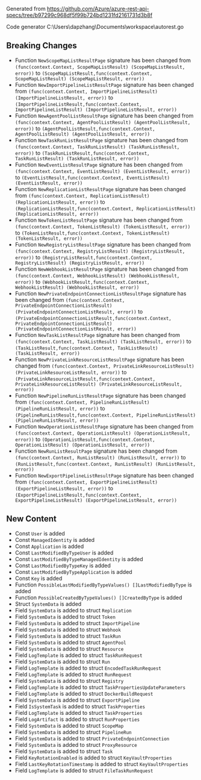 
Generated from https://github.com/Azure/azure-rest-api-specs/tree/b97299c968df5f99b724bd1231fd2161731d3b8f

Code generator C:\Users\dapzhang\Documents\workspace\autorest.go

## Breaking Changes

- Function `NewScopeMapListResultPage` signature has been changed from `(func(context.Context, ScopeMapListResult) (ScopeMapListResult, error))` to `(ScopeMapListResult,func(context.Context, ScopeMapListResult) (ScopeMapListResult, error))`
- Function `NewImportPipelineListResultPage` signature has been changed from `(func(context.Context, ImportPipelineListResult) (ImportPipelineListResult, error))` to `(ImportPipelineListResult,func(context.Context, ImportPipelineListResult) (ImportPipelineListResult, error))`
- Function `NewAgentPoolListResultPage` signature has been changed from `(func(context.Context, AgentPoolListResult) (AgentPoolListResult, error))` to `(AgentPoolListResult,func(context.Context, AgentPoolListResult) (AgentPoolListResult, error))`
- Function `NewTaskRunListResultPage` signature has been changed from `(func(context.Context, TaskRunListResult) (TaskRunListResult, error))` to `(TaskRunListResult,func(context.Context, TaskRunListResult) (TaskRunListResult, error))`
- Function `NewEventListResultPage` signature has been changed from `(func(context.Context, EventListResult) (EventListResult, error))` to `(EventListResult,func(context.Context, EventListResult) (EventListResult, error))`
- Function `NewReplicationListResultPage` signature has been changed from `(func(context.Context, ReplicationListResult) (ReplicationListResult, error))` to `(ReplicationListResult,func(context.Context, ReplicationListResult) (ReplicationListResult, error))`
- Function `NewTokenListResultPage` signature has been changed from `(func(context.Context, TokenListResult) (TokenListResult, error))` to `(TokenListResult,func(context.Context, TokenListResult) (TokenListResult, error))`
- Function `NewRegistryListResultPage` signature has been changed from `(func(context.Context, RegistryListResult) (RegistryListResult, error))` to `(RegistryListResult,func(context.Context, RegistryListResult) (RegistryListResult, error))`
- Function `NewWebhookListResultPage` signature has been changed from `(func(context.Context, WebhookListResult) (WebhookListResult, error))` to `(WebhookListResult,func(context.Context, WebhookListResult) (WebhookListResult, error))`
- Function `NewPrivateEndpointConnectionListResultPage` signature has been changed from `(func(context.Context, PrivateEndpointConnectionListResult) (PrivateEndpointConnectionListResult, error))` to `(PrivateEndpointConnectionListResult,func(context.Context, PrivateEndpointConnectionListResult) (PrivateEndpointConnectionListResult, error))`
- Function `NewTaskListResultPage` signature has been changed from `(func(context.Context, TaskListResult) (TaskListResult, error))` to `(TaskListResult,func(context.Context, TaskListResult) (TaskListResult, error))`
- Function `NewPrivateLinkResourceListResultPage` signature has been changed from `(func(context.Context, PrivateLinkResourceListResult) (PrivateLinkResourceListResult, error))` to `(PrivateLinkResourceListResult,func(context.Context, PrivateLinkResourceListResult) (PrivateLinkResourceListResult, error))`
- Function `NewPipelineRunListResultPage` signature has been changed from `(func(context.Context, PipelineRunListResult) (PipelineRunListResult, error))` to `(PipelineRunListResult,func(context.Context, PipelineRunListResult) (PipelineRunListResult, error))`
- Function `NewOperationListResultPage` signature has been changed from `(func(context.Context, OperationListResult) (OperationListResult, error))` to `(OperationListResult,func(context.Context, OperationListResult) (OperationListResult, error))`
- Function `NewRunListResultPage` signature has been changed from `(func(context.Context, RunListResult) (RunListResult, error))` to `(RunListResult,func(context.Context, RunListResult) (RunListResult, error))`
- Function `NewExportPipelineListResultPage` signature has been changed from `(func(context.Context, ExportPipelineListResult) (ExportPipelineListResult, error))` to `(ExportPipelineListResult,func(context.Context, ExportPipelineListResult) (ExportPipelineListResult, error))`

## New Content

- Const `User` is added
- Const `ManagedIdentity` is added
- Const `Application` is added
- Const `LastModifiedByTypeUser` is added
- Const `LastModifiedByTypeManagedIdentity` is added
- Const `LastModifiedByTypeKey` is added
- Const `LastModifiedByTypeApplication` is added
- Const `Key` is added
- Function `PossibleLastModifiedByTypeValues() []LastModifiedByType` is added
- Function `PossibleCreatedByTypeValues() []CreatedByType` is added
- Struct `SystemData` is added
- Field `SystemData` is added to struct `Replication`
- Field `SystemData` is added to struct `Token`
- Field `SystemData` is added to struct `ImportPipeline`
- Field `SystemData` is added to struct `Webhook`
- Field `SystemData` is added to struct `TaskRun`
- Field `SystemData` is added to struct `AgentPool`
- Field `SystemData` is added to struct `Resource`
- Field `LogTemplate` is added to struct `TaskRunRequest`
- Field `SystemData` is added to struct `Run`
- Field `LogTemplate` is added to struct `EncodedTaskRunRequest`
- Field `LogTemplate` is added to struct `RunRequest`
- Field `SystemData` is added to struct `Registry`
- Field `LogTemplate` is added to struct `TaskPropertiesUpdateParameters`
- Field `LogTemplate` is added to struct `DockerBuildRequest`
- Field `SystemData` is added to struct `ExportPipeline`
- Field `IsSystemTask` is added to struct `TaskProperties`
- Field `LogTemplate` is added to struct `TaskProperties`
- Field `LogArtifact` is added to struct `RunProperties`
- Field `SystemData` is added to struct `ScopeMap`
- Field `SystemData` is added to struct `PipelineRun`
- Field `SystemData` is added to struct `PrivateEndpointConnection`
- Field `SystemData` is added to struct `ProxyResource`
- Field `SystemData` is added to struct `Task`
- Field `KeyRotationEnabled` is added to struct `KeyVaultProperties`
- Field `LastKeyRotationTimestamp` is added to struct `KeyVaultProperties`
- Field `LogTemplate` is added to struct `FileTaskRunRequest`

